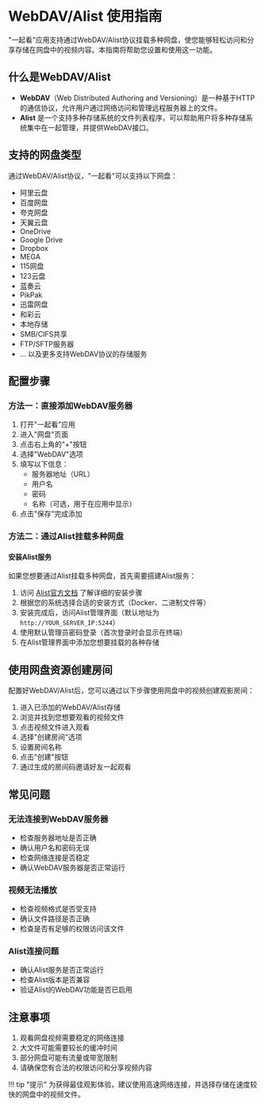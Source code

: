 # WebDAV/Alist 使用指南

"一起看"应用支持通过WebDAV/Alist协议挂载多种网盘，使您能够轻松访问和分享存储在网盘中的视频内容。本指南将帮助您设置和使用这一功能。

## 什么是WebDAV/Alist

- **WebDAV**（Web Distributed Authoring and Versioning）是一种基于HTTP的通信协议，允许用户通过网络访问和管理远程服务器上的文件。
- **Alist** 是一个支持多种存储系统的文件列表程序，可以帮助用户将多种存储系统集中在一起管理，并提供WebDAV接口。

## 支持的网盘类型

通过WebDAV/Alist协议，"一起看"可以支持以下网盘：

- 阿里云盘
- 百度网盘
- 夸克网盘
- 天翼云盘
- OneDrive
- Google Drive
- Dropbox
- MEGA
- 115网盘
- 123云盘
- 蓝奏云
- PikPak
- 迅雷网盘
- 和彩云
- 本地存储
- SMB/CIFS共享
- FTP/SFTP服务器
- ... 以及更多支持WebDAV协议的存储服务

## 配置步骤

### 方法一：直接添加WebDAV服务器

1. 打开"一起看"应用
2. 进入"网盘"页面
3. 点击右上角的"+"按钮
4. 选择"WebDAV"选项
5. 填写以下信息：
   - 服务器地址（URL）
   - 用户名
   - 密码
   - 名称（可选，用于在应用中显示）
6. 点击"保存"完成添加

### 方法二：通过Alist挂载多种网盘

#### 安装Alist服务

如果您想要通过Alist挂载多种网盘，首先需要搭建Alist服务：

1. 访问 [Alist官方文档](https://alist.nn.ci/zh/) 了解详细的安装步骤
2. 根据您的系统选择合适的安装方式（Docker、二进制文件等）
3. 安装完成后，访问Alist管理界面（默认地址为 `http://YOUR_SERVER_IP:5244`）
4. 使用默认管理员密码登录（首次登录时会显示在终端）
5. 在Alist管理界面中添加您想要挂载的各种存储


## 使用网盘资源创建房间

配置好WebDAV/Alist后，您可以通过以下步骤使用网盘中的视频创建观影房间：

1. 进入已添加的WebDAV/Alist存储
2. 浏览并找到您想要观看的视频文件
3. 点击视频文件进入观看
4. 选择"创建房间"选项
5. 设置房间名称
6. 点击"创建"按钮
7. 通过生成的房间码邀请好友一起观看


## 常见问题

### 无法连接到WebDAV服务器

- 检查服务器地址是否正确
- 确认用户名和密码无误
- 检查网络连接是否稳定
- 确认WebDAV服务器是否正常运行

### 视频无法播放

- 检查视频格式是否受支持
- 确认文件路径是否正确
- 检查是否有足够的权限访问该文件

### Alist连接问题

- 确认Alist服务是否正常运行
- 检查Alist版本是否兼容
- 验证Alist的WebDAV功能是否已启用

## 注意事项

1. 观看网盘视频需要稳定的网络连接
2. 大文件可能需要较长的缓冲时间
3. 部分网盘可能有流量或带宽限制
4. 请确保您有合法的权限访问和分享视频内容

!!! tip "提示"
    为获得最佳观影体验，建议使用高速网络连接，并选择存储在速度较快的网盘中的视频文件。 